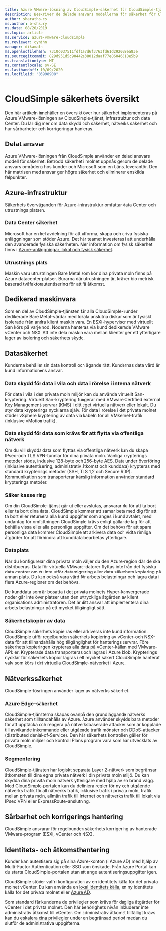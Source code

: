 ```yaml
---
title: Azure VMware-lösning av CloudSimple-säkerhet för CloudSimple-tjänster
description: Beskriver de delade ansvars modellerna för säkerhet för CloudSimple Services
author: sharaths-cs
ms.author: b-shsury
ms.date: 08/20/2019
ms.topic: article
ms.service: azure-vmware-cloudsimple
ms.reviewer: cynthn
manager: dikamath
ms.openlocfilehash: 7310c037511fdf1a7d6f3763fd61d292078ea83e
ms.sourcegitcommit: 829d951d5c90442a38012daaf77e86046018e5b9
ms.translationtype: MT
ms.contentlocale: sv-SE
ms.lasthandoff: 10/09/2020
ms.locfileid: "86998908"
---
```

# <a name="cloudsimple-security-overview"></a>CloudSimple säkerhets översikt

Den här artikeln innehåller en översikt över hur säkerhet implementeras på Azure VMware-lösningen av CloudSimple-tjänst, infrastruktur och data Center. Du lär dig mer om data skydd och säkerhet, nätverks säkerhet och hur sårbarheter och korrigeringar hanteras.

## <a name="shared-responsibility"></a>Delat ansvar

Azure VMware-lösningen från CloudSimple använder en delad ansvars modell för säkerhet. Betrodd säkerhet i molnet uppnås genom de delade ansvars områdena hos kunder och Microsoft som en tjänst leverantör. Den här matrisen med ansvar ger högre säkerhet och eliminerar enskilda felpunkter.

## <a name="azure-infrastructure"></a>Azure-infrastruktur

Säkerhets överväganden för Azure-infrastruktur omfattar data Center och utrustnings platsen.

### <a name="datacenter-security"></a>Data Center säkerhet

Microsoft har en hel avdelning för att utforma, skapa och driva fysiska anläggningar som stöder Azure. Det här teamet investeras i att underhålla den avancerade fysiska säkerheten. Mer information om fysisk säkerhet finns i [Azure-anläggningar, lokal och fysisk säkerhet](../security/fundamentals/physical-security.md).

### <a name="equipment-location"></a>Utrustnings plats

Maskin varu utrustningen Bare Metal som kör dina privata moln finns på Azure datacenter-platser.  Burarna där utrustningen är, kräver bio metrisk baserad tvåfaktorautentisering för att få åtkomst.

## <a name="dedicated-hardware"></a>Dedikerad maskinvara

Som en del av CloudSimple-tjänsten får alla CloudSimple-kunder dedikerade Bare Metal-värdar med lokala anslutna diskar som är fysiskt isolerade från andra klient maskin vara. En ESXi-hypervisor med virtuellt San körs på varje nod. Noderna hanteras via kund dedikerade VMware vCenter och NSX. Att inte dela maskin vara mellan klienter ger ett ytterligare lager av isolering och säkerhets skydd.

## <a name="data-security"></a>Datasäkerhet

Kunderna behåller sin data kontroll och ägande rätt. Kundernas data vård är kund informationens ansvar.

### <a name="data-protection-for-data-at-rest-and-data-in-motion-within-internal-networks"></a>Data skydd för data i vila och data i rörelse i interna nätverk

För data i vila i den privata moln miljön kan du använda virtuellt San-kryptering. Virtuellt San-kryptering fungerar med VMware Certified external Key Management-servrar (KMS) i ditt eget virtuella nätverk eller lokalt.  Du styr data krypterings nycklarna själv. För data i rörelse i det privata molnet stöder vSphere kryptering av data via kabeln för all VMkernel-trafik (inklusive vMotion trafik).

### <a name="data-protection-for-data-that-is-required-to-move-through-public-networks"></a>Data skydd för data som krävs för att flytta via offentliga nätverk

Om du vill skydda data som flyttas via offentliga nätverk kan du skapa IPsec-och TLS VPN-tunnlar för dina privata moln. Vanliga krypterings metoder stöds, inklusive 128-byte och 256-byte AES. Data under överföring (inklusive autentisering, administrativ åtkomst och kunddata) krypteras med standard krypterings metoder (SSH, TLS 1,2 och Secure RDP). Kommunikation som transporterar känslig information använder standard krypterings metoder.

### <a name="secure-disposal"></a>Säker kasse ring

Om din CloudSimple-tjänst går ut eller avslutas, ansvarar du för att ta bort eller ta bort dina data. CloudSimple kommer att samar beta med dig för att ta bort eller returnera alla kund uppgifter som anges i kund avtalet, med undantag för omfattningen CloudSimple krävs enligt gällande lag för att behålla vissa eller alla personliga uppgifter. Om det behövs för att spara personliga data kommer CloudSimple att arkivera data och vidta rimliga åtgärder för att förhindra att kunddata bearbetas ytterligare.

### <a name="data-location"></a>Dataplats

När du konfigurerar dina privata moln väljer du den Azure-region där de ska distribueras. Data för virtuella VMware-datorer flyttas inte från det fysiska data centret om du inte utför datamigrering eller data säkerhets kopiering på annan plats. Du kan också vara värd för arbets belastningar och lagra data i flera Azure-regioner om det behövs.

De kunddata som är bosatta i det privata molnets Hyper-konvergerade noder går inte över platser utan den uttryckliga åtgärden av klient organisations administratören. Det är ditt ansvar att implementera dina arbets belastningar på ett mycket tillgängligt sätt.

### <a name="data-backups"></a>Säkerhetskopior av data

CloudSimple säkerhets kopie ras eller arkiveras inte kund information. CloudSimple utför regelbunden säkerhets kopiering av vCenter-och NSX-data för att tillhandahålla hög tillgänglighet för hanterings servrar. Före säkerhets kopieringen krypteras alla data på vCenter-källan med VMware-API: er. Krypterade data transporteras och lagras i Azure blob. Krypterings nycklar för säkerhets kopior lagras i ett mycket säkert CloudSimple hanterat valv som körs i det virtuella CloudSimple-nätverket i Azure.

## <a name="network-security"></a>Nätverkssäkerhet

CloudSimple-lösningen använder lager av nätverks säkerhet.

### <a name="azure-edge-security"></a>Azure Edge-säkerhet

CloudSimple-tjänsterna skapas ovanpå den grundläggande nätverks säkerhet som tillhandahålls av Azure. Azure använder skydds bara metoder för att upptäcka och reagera på nätverksbaserade attacker som är kopplade till avvikande inkommande eller utgående trafik mönster och DDoS-attacker (distributed denial-of-Service). Den här säkerhets kontrollen gäller för privata moln miljöer och kontroll Plans program vara som har utvecklats av CloudSimple.

### <a name="segmentation"></a>Segmentering

CloudSimple-tjänsten har logiskt separata Layer 2-nätverk som begränsar åtkomsten till dina egna privata nätverk i din privata moln miljö. Du kan skydda dina privata moln nätverk ytterligare med hjälp av en brand vägg. Med CloudSimple-portalen kan du definiera regler för ny och utgående nätverks trafik för all nätverks trafik, inklusive trafik i privata moln, trafik mellan privata moln, allmän trafik till Internet och nätverks trafik till lokalt via IPsec VPN eller ExpressRoute-anslutning.

## <a name="vulnerability-and-patch-management"></a>Sårbarhet och korrigerings hantering

CloudSimple ansvarar för regelbunden säkerhets korrigering av hanterade VMware-program (ESXi, vCenter och NSX).

## <a name="identity-and-access-management"></a>Identitets- och åtkomsthantering

Kunder kan autentisera sig på sina Azure-konton (i Azure AD) med hjälp av Multi-Factor Authentication eller SSO som önskade. Från Azure Portal kan du starta CloudSimple-portalen utan att ange autentiseringsuppgifter igen.

CloudSimple stöder valfri konfiguration av en identitets källa för det privata molnet vCenter. Du kan använda en [lokal identitets källa](set-vcenter-identity.md), en ny identitets källa för det privata molnet eller [Azure AD](azure-ad.md).

Som standard får kunderna de privilegier som krävs för dagliga åtgärder för vCenter i det privata molnet. Den här behörighets nivån inkluderar inte administrativ åtkomst till vCenter. Om administrativ åtkomst tillfälligt krävs kan du [eskalera dina privilegier](escalate-private-cloud-privileges.md) under en begränsad period medan du slutför de administrativa uppgifterna.
